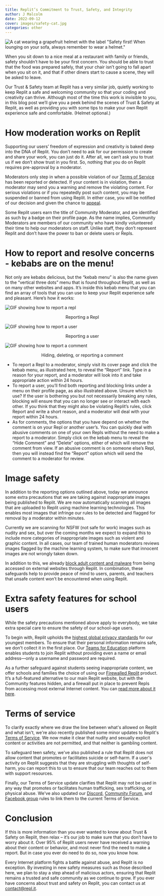 ```yaml
---
title: Replit’s Commitment to Trust, Safety, and Integrity
author: J Malcolm
date: 2022-09-12
cover: images/safety-cat.jpg
categories: other
---
```

![A cat wearing a grapefruit helmet with the label "Safety first! When lounging on your sofa, always remember to wear a helmet."](images/safety-cat.jpg "You found an Easter Egg")


When you sit down to a nice meal at a restaurant with family or friends, safety shouldn’t have to be your first concern. You should be able to trust that the food was prepared safely, that your chair isn’t going to fall apart when you sit on it, and that if other diners start to cause a scene, they will be asked to leave.

Our Trust & Safety team at Replit has a very similar job, quietly working to keep Replit a safe and welcoming community so that your coding and creativity can thrive. Although most of the time this work is invisible to you, in this blog post we’ll give you a peek behind the scenes of Trust & Safety at Replit, as well as providing you with some tips to make your own Replit experience safe and comfortable. (Helmet optional.) 


# How moderation works on Replit

Supporting our users’ freedom of expression and creativity is baked deep into the DNA of Replit. You don’t need to ask for our permission to create and share your work, you can just do it. After all, we can’t ask you to trust us if we don’t show trust in you first. So, nothing that you do on Replit requires pre-approval by a moderator.

Moderators only step in when a possible violation of our [Terms of Service](https://replit.com/site/terms) has been reported or detected. If your content is in violation, then a moderator may send you a warning and remove the violating content. For serious violations or if you repeatedly post such content, you may be suspended or banned from using Replit. In either case, you will be notified of our decision and given the chance to [appeal](https://contact.moderation.repl.co/).

Some Replit users earn the title of Community Moderator, and are identified as such by a badge on their profile page. As the name implies, Community Moderators are members of our community who have kindly volunteered their time to help our moderators on staff. Unlike staff, they don’t represent Replit and don’t have the power to ban or delete users or Repls.


# How to report and resolve concerns - kebabs are on the menu!

Not only are kebabs delicious, but the “kebab menu” is also the name given to the “vertical three dots” menu that is found throughout Replit, as well as on many other websites and apps. It’s inside this kebab menu that you can find an array of tools that you can use to keep your Replit experience safe and pleasant. Here’s how it works:

<img src="images/report-repl.gif" width="" alt="GIF showing how to report a repl">
<p align="center">Reporting a Repl</p>

<img src="images/report-user.gif" width="" alt="GIF showing how to report a user">

<p align="center">Reporting a user</p>

<img src="images/report-comment.gif" width="" alt="GIF showing how to report a comment">

<p align="center">Hiding, deleting, or reporting a comment</p>

* To report a Repl to a moderator, simply visit its cover page and click the kebab menu, as illustrated here, to reveal the “Report” link. Type in a reason for your report, and a moderator will look into it and take appropriate action within 24 hours.
* To report a user, you’ll find both reporting and blocking links under a menu on their profile page, as also illustrated above. Unsure which to use? If the user is bothering you but not necessarily breaking any rules, blocking will ensure that you can no longer see or interact with each other. If you think that they might also be violating Replit’s rules, click Report and write a short reason, and a moderator will deal with your report within 24 hours.
* As for comments, the options that you have depend on whether the comment is on your Repl or another user’s. You can quickly deal with abusive comments on one of your own Repls without the need to make a report to a moderator. Simply click on the kebab menu to reveal the “Hide Comment” and “Delete” options, either of which will remove the comment from view. If an abusive comment is on someone else’s Repl, then you will instead find the “Report” option which will send the comment to a moderator for review.


# Image safety

In addition to the reporting options outlined above, today we announce some extra precautions that we are taking against inappropriate images being published to Replit. We are now automatically scanning all images that are uploaded to Replit using machine learning technologies. This enables most images that infringe our rules to be detected and flagged for removal by a moderator within minutes.

Currently we are scanning for NSFW (not safe for work) images such as nudity and sex, but over the coming months we expect to expand this to include more categories of inappropriate images such as violent and graphic content. In all cases, our team of trained human moderators reviews images flagged by the machine learning system, to make sure that innocent images are not wrongly taken down.

In addition to this, we already [block adult content and malware](https://blog.replit.com/family-friendly-dns) from being accessed on external websites through Replit. In combination, these safeguards help to provide peace of mind to users, parents, and teachers that unsafe content won’t be encountered when using Replit.


# Extra safety features for school users

While the safety precautions mentioned above apply to everybody, we take extra special care to ensure the safety of our school-age users.

To begin with, Replit upholds the [highest global privacy standards](https://docs.replit.com/teams/privacy-faq) for our youngest members. To ensure that their personal information remains safe, we don't collect it in the first place. Our [Teams for Education](https://replit.com/teams-for-education) platform enables students to join Replit without providing even a name or email address—only a username and password are required.

As a further safeguard against students seeing inappropriate content, we offer schools and families the choice of using our [Firewalled Replit](https://blog.replit.com/computing-superpower-at-school) product. It’s a full-featured alternative to our main Replit website, but with the Community features hidden, and a firewall put in place to prevent Repls from accessing most external Internet content. You can [read more about it here](https://docs.replit.com/firewalled-replit/).


# Terms of service

To clarify exactly where we draw the line between what's allowed on Replit and what isn't, we're also recently published some minor updates to Replit's [Terms of Service](https://replit.com/site/terms). We now make it clear that nudity and sexually explicit content or activities are not permitted, and that neither is gambling content.

To safeguard teen safety, we've also published a rule that Replit does not allow content that promotes or facilitates suicide or self-harm. If a user's activity on Replit suggests that they are struggling with thoughts of self-harm, you can report this to us to ensure that our team reaches out to them with support resources.

Finally, our Terms of Service update clarifies that Replit may not be used in any way that promotes or facilitates human trafficking, sex trafficking, or physical abuse. We've also updated our [Discord](https://repl.it/discord), [Community Forum](https://community.replit.com/), and [Facebook group](https://www.facebook.com/groups/314100873019812) rules to link them to the current Terms of Service.


# Conclusion

If this is more information than you ever wanted to know about Trust & Safety on Replit, then relax – it’s our job to make sure that you don’t have to worry about it. Over 95% of Replit users never have received a warning about their content or behavior, and most never find the need to make a report. But in case you ever do need to do so, now you know how.

Every Internet platform fights a battle against abuse, and Replit is no exception. By investing in new safety measures such as those described here, we plan to stay a step ahead of malicious actors, ensuring that Replit remains a trusted and safe community as we continue to grow. If you ever have concerns about trust and safety on Replit, you can contact us at [contact@repl.it](mailto:contact@repl.it).
